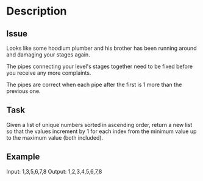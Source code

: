 # Description

## Issue

Looks like some hoodlum plumber and his brother has been running around and damaging your stages again.

The pipes connecting your level's stages together need to be fixed before you receive any more complaints.

The pipes are correct when each pipe after the first is 1 more than the previous one.

## Task

Given a list of unique numbers sorted in ascending order, return a new list so that the values increment by 1 for each index from the minimum value up to the maximum value (both included).

## Example

Input: 1,3,5,6,7,8 Output: 1,2,3,4,5,6,7,8
